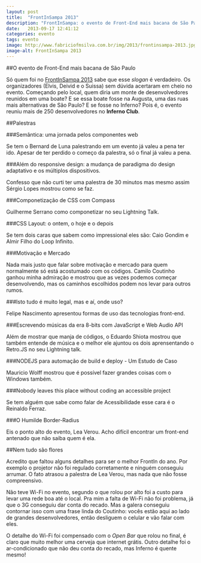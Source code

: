 ```yaml
---
layout: post
title:  "FrontInSampa 2013"
description: "FrontInSampa: o evento de Front-End mais bacana de São Paulo"
date:   2013-09-17 12:41:12
categories: evento
tags: evento
image: http://www.fabriciofmsilva.com.br/img/2013/frontinsampa-2013.jpg
image-alt: FrontInSampa 2013
---
```


##O evento de Front-End mais bacana de São Paulo

Só quem foi no [FrontInSampa 2013](http://frontinsampa.com.br/) sabe que esse *slogan* é verdadeiro. Os organizadores (Elvis, Deivid e o Suissa) sem dúvida acertaram em cheio no evento. Começando pelo local, quem diria um monte de desenvolvedores reunidos em uma boate? E se essa boate fosse na Augusta, uma das ruas mais alternativas de São Paulo? E se fosse no Inferno? Pois é, o evento reuniu mais de 250 desenvolvedores no **Inferno Club**.

##Palestras

###Semântica: uma jornada pelos componentes web

Se tem o Bernard de Luna palestrando em um evento já valeu a pena ter ido. Apesar de ter perdido o começo da palestra, só o final já valeu a pena.

###Além do responsive design: a mudança de paradigma do design adaptativo e os múltiplos dispositivos.

Confesso que não curti ter uma palestra de 30 minutos mas mesmo assim Sérgio Lopes mostrou como se faz.

###Componetização de CSS com Compass

Guilherme Serrano como componetizar no seu Lightning Talk.

###CSS Layout: o ontem, o hoje e o depois

Se tem dois caras que sabem como impressional eles são: Caio Gondim e Almir Filho do Loop Infinito.

###Motivação e Mercado

Nada mais justo que falar sobre motivação e mercado para quem normalmente só está acostumado com os códigos. Camilo Coutinho ganhou minha admiração e mostrou que as vezes podemos começar desenvolvendo, mas os caminhos escolhidos podem nos levar para outros rumos.

###Isto tudo é muito legal, mas e aí, onde uso?

Felipe Nascimento apresentou formas de uso das tecnologias front-end.

###Escrevendo músicas da era 8-bits com JavaScript e Web Audio API

Além de mostrar que manja de códigos, o Eduardo Shiota mostrou que também entende de música e o melhor ele ajuntou os dois aprensentando o Retro.JS no seu Lightning talk.

###NODEJS para automação de build e deploy - Um Estudo de Caso

Mauricio Wolff mostrou que é possível fazer grandes coisas com o Windows também.

###Nobody leaves this place without coding an accessible project

Se tem alguém que sabe como falar de Acessibilidade esse cara é o Reinaldo Ferraz.

###O Humilde Border-Radius

Eis o ponto alto do evento, Lea Verou. Acho difícil encontrar um front-end antenado que não saiba quem é ela.

##Nem tudo são flores

Acredito que faltou alguns detalhes para ser o melhor FrontIn do ano. Por exemplo o projetor não foi regulado corretamente e ninguém conseguiu arrumar. O fato atrasou a palestra de Lea Verou, mas nada que não fosse compreensivo.

Não teve Wi-Fi no evento, segundo o que rolou por alto foi a custo para levar uma rede boa até o local. Pra mim a falta de Wi-Fi não foi problema, já que o 3G conseguiu dar conta do recado. Mas a galera conseguiu contornar isso com uma frase linda do Coutinho: vocês estão aqui ao lado de grandes desenvolvedores, então desliguem o celular e vão falar com eles.

O detalhe do Wi-Fi foi compensado com o *Open Bar* que rolou no final, é claro que muito melhor uma cerveja que internet grátis. Outro detalhe foi o ar-condicionado que não deu conta do recado, mas Inferno é quente mesmo!